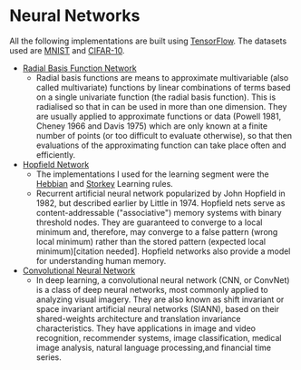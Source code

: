 # Neural Networks

All the following implementations are built using [TensorFlow](https://www.tensorflow.org/). The datasets used are [MNIST](http://yann.lecun.com/exdb/mnist/) and [CIFAR-10](https://www.cs.toronto.edu/~kriz/cifar.html).

- [Radial Basis Function Network](https://en.wikipedia.org/wiki/Radial_basis_function_network)
    - Radial basis functions are means to approximate multivariable (also called multivariate) functions by linear combinations of terms based on a single univariate function (the radial basis function). This is radialised so that in can be used in more than one dimension. They are usually applied to approximate functions or data (Powell 1981, Cheney 1966 and Davis 1975) which are only known at a finite number of points (or too difficult to evaluate otherwise), so that then evaluations of the approximating function can take place often and efficiently.
- [Hopfield Network](https://en.wikipedia.org/wiki/Hopfield_network)
    - The implementations I used for the learning segment were the [Hebbian](https://en.wikipedia.org/wiki/Hopfield_network#Hebbian_learning_rule_for_Hopfield_networks) and [Storkey](https://en.wikipedia.org/wiki/Hopfield_network#The_Storkey_learning_rule) Learning rules.
    - Recurrent artificial neural network popularized by John Hopfield in 1982, but described earlier by Little in 1974. Hopfield nets serve as content-addressable ("associative") memory systems with binary threshold nodes. They are guaranteed to converge to a local minimum and, therefore, may converge to a false pattern (wrong local minimum) rather than the stored pattern (expected local minimum)[citation needed]. Hopfield networks also provide a model for understanding human memory.
- [Convolutional Neural Network](https://en.wikipedia.org/wiki/Convolutional_neural_network)
    - In deep learning, a convolutional neural network (CNN, or ConvNet) is a class of deep neural networks, most commonly applied to analyzing visual imagery. They are also known as shift invariant or space invariant artificial neural networks (SIANN), based on their shared-weights architecture and translation invariance characteristics. They have applications in image and video recognition, recommender systems, image classification, medical image analysis, natural language processing,and financial time series.